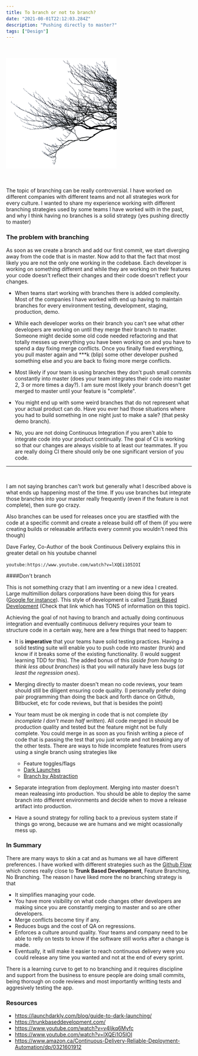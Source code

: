 ```yaml
---
title: To branch or not to branch?
date: "2021-08-01T22:12:03.284Z"
description: "Pushing directly to master?"
tags: ["Design"]
---
```


</br>
</br>

<img src="./branches.png"  style="width:300px; max-height: 300px;"/>

</br>
</br>
</br>

The topic of branching can be really controversial. I have worked on different companies with different teams and not all strategies work for every culture. I wanted to share my experience working with different branching strategies used by some teams I have worked with in the past, and why I think having no branches is a solid strategy (yes pushing directly to master)

### The problem with branching

As soon as we create a branch and add our first commit, we start diverging away from the code that is in master. Now add to that the fact that most likely you are not the only one working in the codebase. Each developer is working on something different and while they are working on their features your code doesn't reflect their changes and their code doesn't reflect your changes.

- When teams start working with branches there is added complexity. Most of the companies I have worked with end up having to maintain branches for every environment testing, development, staging, production, demo.

- While each developer works on their branch you can't see what other developers are working on until they merge their branch to master. Someone might decide some old code needed refactoring and that totally messes up everything you have been working on and you have to spend a day fixing merge conflicts. Once you finally fixed everything, you pull master again and \*\*\*k (blip) some other developer pushed something else and you are back to fixing more merge conflicts.

- Most likely if your team is using branches they don't push small commits constantly into master (does your team integrates their code into master 2, 3 or more times a day?). I am sure most likely your branch doesn't get merged to master until your feature is "complete".

- You might end up with some weird branches that do not represent what your actual product can do. Have you ever had those situations where you had to build something in one night just to make a sale? (that pesky demo branch).

- No, you are not doing Continuous Integration if you aren't able to integrate code into your product continually. The goal of CI is working so that our changes are always visible to at least our teammates. If you are really doing CI there should only be one significant version of you code.

---

<br/>

I am not saying branches can't work but generally what I described above is what ends up happening most of the time. If you use branches but integrate those branches into your master really frequently (even if the feature is not complete), then sure go crazy.

Also branches can be used for releases once you are stastfied with the code at a specific commit and create a release build off of them (if you were creating builds or releasable artifacts every commit you wouldn't need this though)

Dave Farley, Co-Author of the book Continuous Delivery explains this in greater detail on his youtube channel

`youtube:https://www.youtube.com/watch?v=lXQEi1O5IOI`

####Don't branch

This is not something crazy that I am inventing or a new idea I created. Large multimillion dollars corporations have been doing this for years ([Google for instance](https://trunkbaseddevelopment.com/game-changers/index.html#google-revealing-their-monorepo-trunk-2016])). This style of development is called [Trunk Based Development](https://trunkbaseddevelopment.com/) (Check that link which has TONS of information on this topic).

Achieving the goal of not having to branch and actually doing continuous integration and eventually continuous delivery requires your team to structure code in a certain way, here are a few things that need to happen:

- It is **imperative** that your teams have solid testing practices. Having a solid testing suite will enable you to push code into master (trunk) and know if it breaks some of the existing functionality. (I would suggest learning TDD for this). The added bonus of this (_aside from having to think less about branches_) is that you will naturally have less bugs (_at least the regression ones_).

- Merging directly to master doesn't mean no code reviews, your team should still be diligent ensuring code quality. (I personally prefer doing pair programming than doing the back and forth dance on Github, Bitbucket, etc for code reviews, but that is besides the point)

- Your team must be ok merging in code that is not complete (_by incomplete I don't mean half written_). All code merged in should be production quality and tested but the feature might not be fully complete. You could merge in as soon as you finish writing a piece of code that is passing the test that you just wrote and not breaking any of the other tests. There are ways to hide incomplete features from users using a single branch using strategies like

  - Feature toggles/flags
  - [Dark Launches](https://launchdarkly.com/blog/guide-to-dark-launching/)
  - [Branch by Abstraction](https://martinfowler.com/bliki/BranchByAbstraction.html)

- Separate integration from deployment. Merging into master doesn't mean realeasing into production. You should be able to deploy the same branch into different environments and decide when to move a release artifact into production.

- Have a sound strategy for rolling back to a previous system state if things go wrong, because we are humans and we might ocassionally mess up.

### In Summary

There are many ways to skin a cat and as humans we all have different preferences. I have worked with different strategies such as the [Github Flow](https://guides.github.com/introduction/flow/) which comes really close to **Trunk Based Development**, Feature Branching, No Branching. The reason I have liked more the no branching strategy is that

- It simplifies managing your code.
- You have more visibility on what code changes other developers are making since you are constantly merging to master and so are other developers.
- Merge conflicts become tiny if any.
- Reduces bugs and the cost of QA on regressions.
- Enforces a culture around quality. Your teams and company need to be able to relly on tests to know if the software still works after a change is made.
- Eventually, it will make it easier to reach continuous delivery were you could release any time you wanted and not at the end of every sprint.

There is a learning curve to get to no branching and it requires discipline and support from the business to ensure people are doing small commits, being thorough on code reviews and most importantly writting tests and aggresively testing the app.

### Resources

- https://launchdarkly.com/blog/guide-to-dark-launching/
- https://trunkbaseddevelopment.com/
- https://www.youtube.com/watch?v=v4Ijkq6Myfc
- https://www.youtube.com/watch?v=lXQEi1O5IOI
- https://www.amazon.ca/Continuous-Delivery-Reliable-Deployment-Automation/dp/0321601912
